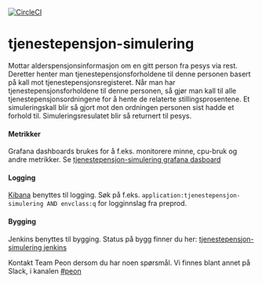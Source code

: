 [![CircleCI](https://circleci.com/gh/navikt/tjenestepensjon-simulering.svg?style=svg)](https://circleci.com/gh/navikt/tjenestepensjon-simulering)
# tjenestepensjon-simulering
Mottar alderspensjonsinformasjon om en gitt person fra pesys via rest. 
Deretter henter man tjenestepensjonsforholdene til denne personen basert på kall mot tjenestepensjonsregisteret.
Når man har tjenestepensjonsforholdene til denne personen, så gjør man kall til alle tjenestepensjonsordningene for å hente de relaterte stillingsprosentene.
Et simuleringskall blir så gjort mot den ordningen personen sist hadde et forhold til.
Simuleringsresulatet blir så returnert til pesys.

#### Metrikker
Grafana dashboards brukes for å f.eks. monitorere minne, cpu-bruk og andre metrikker.
Se [tjenestepensjon-simulering grafana dasboard](https://grafana.adeo.no/d/BFoD2vmWk/tjenestepensjon-simulering)

#### Logging
[Kibana](https://logs.adeo.no/app/kibana) benyttes til logging. Søk på f.eks. ```application:tjenestepensjon-simulering AND envclass:q``` for logginnslag fra preprod.

#### Bygging
Jenkins benyttes til bygging. Status på bygg finner du her: [tjenestepensjon-simulering jenkins](https://jenkins-peon.adeo.no/job/samordning-hendelse-innlastning/)

Kontakt Team Peon dersom du har noen spørsmål. Vi finnes blant annet på Slack, i kanalen [#peon](https://nav-it.slack.com/messages/C6M80587R/)
